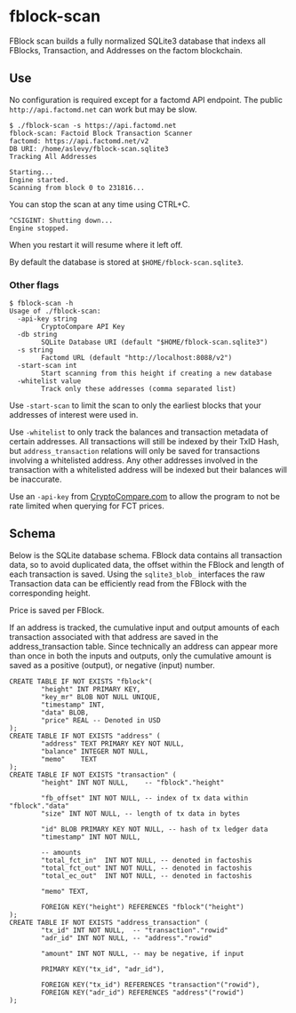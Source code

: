 # fblock-scan

FBlock scan builds a fully normalized SQLite3 database that indexs all FBlocks,
Transaction, and Addresses on the factom blockchain.

## Use
No configuration is required except for a factomd API endpoint.
The public `http://api.factomd.net` can work but may be slow.

```
$ ./fblock-scan -s https://api.factomd.net
fblock-scan: Factoid Block Transaction Scanner
factomd: https://api.factomd.net/v2
DB URI: /home/aslevy/fblock-scan.sqlite3
Tracking All Addresses

Starting...
Engine started.
Scanning from block 0 to 231816...
```
You can stop the scan at any time using CTRL+C.
```
^CSIGINT: Shutting down...
Engine stopped.
```
When you restart it will resume where it left off.

By default the database is stored at `$HOME/fblock-scan.sqlite3`.

### Other flags
```
$ fblock-scan -h
Usage of ./fblock-scan:
  -api-key string
    	CryptoCompare API Key
  -db string
    	SQLite Database URI (default "$HOME/fblock-scan.sqlite3")
  -s string
    	Factomd URL (default "http://localhost:8088/v2")
  -start-scan int
    	Start scanning from this height if creating a new database
  -whitelist value
    	Track only these addresses (comma separated list)
```

Use `-start-scan` to limit the scan to only the earliest blocks that your
addresses of interest were used in.

Use `-whitelist` to only track the balances and transaction metadata of certain
addresses. All transactions will still be indexed by their TxID Hash, but
`address_transaction` relations will only be saved for transactions involving a
whitelisted address. Any other addresses involved in the transaction with a
whitelisted address will be indexed but their balances will be inaccurate.

Use an `-api-key` from [CryptoCompare.com](https://cryptocompare.com) to allow
the program to not be rate limited when querying for FCT prices.

## Schema

Below is the SQLite database schema. FBlock data contains all transaction data,
so to avoid duplicated data, the offset within the FBlock and length of each
transaction is saved. Using the `sqlite3_blob_` interfaces the raw Transaction
data can be efficiently read from the FBlock with the corresponding height.

Price is saved per FBlock.

If an address is tracked, the cumulative input and output amounts of each
transaction associated with that address are saved in the address_transaction
table. Since technically an address can appear more than once in both the
inputs and outputs, only the cumulative amount is saved as a positive (output),
or negative (input) number.

```
CREATE TABLE IF NOT EXISTS "fblock"(
        "height" INT PRIMARY KEY,
        "key_mr" BLOB NOT NULL UNIQUE,
        "timestamp" INT,
        "data" BLOB,
        "price" REAL -- Denoted in USD
);
CREATE TABLE IF NOT EXISTS "address" (
        "address" TEXT PRIMARY KEY NOT NULL,
        "balance" INTEGER NOT NULL,
        "memo"    TEXT
);
CREATE TABLE IF NOT EXISTS "transaction" (
        "height" INT NOT NULL,    -- "fblock"."height"

        "fb_offset" INT NOT NULL, -- index of tx data within "fblock"."data"
        "size" INT NOT NULL, -- length of tx data in bytes

        "id" BLOB PRIMARY KEY NOT NULL, -- hash of tx ledger data
        "timestamp" INT NOT NULL,

        -- amounts
        "total_fct_in"  INT NOT NULL, -- denoted in factoshis
        "total_fct_out" INT NOT NULL, -- denoted in factoshis
        "total_ec_out"  INT NOT NULL, -- denoted in factoshis

        "memo" TEXT,

        FOREIGN KEY("height") REFERENCES "fblock"("height")
);
CREATE TABLE IF NOT EXISTS "address_transaction" (
        "tx_id" INT NOT NULL,  -- "transaction"."rowid"
        "adr_id" INT NOT NULL, -- "address"."rowid"

        "amount" INT NOT NULL, -- may be negative, if input

        PRIMARY KEY("tx_id", "adr_id"),

        FOREIGN KEY("tx_id") REFERENCES "transaction"("rowid"),
        FOREIGN KEY("adr_id") REFERENCES "address"("rowid")
);
```

